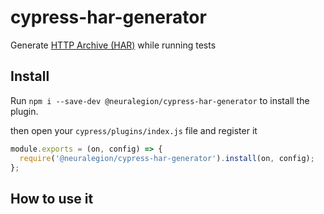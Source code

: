 # cypress-har-generator

Generate [HTTP Archive (HAR)](http://www.softwareishard.com/blog/har-12-spec/)  while running tests

## Install

Run `npm i --save-dev @neuralegion/cypress-har-generator` to install the plugin.

then open your `cypress/plugins/index.js` file and register it

```js
module.exports = (on, config) => {
  require('@neuralegion/cypress-har-generator').install(on, config);
};
```

## How to use it

